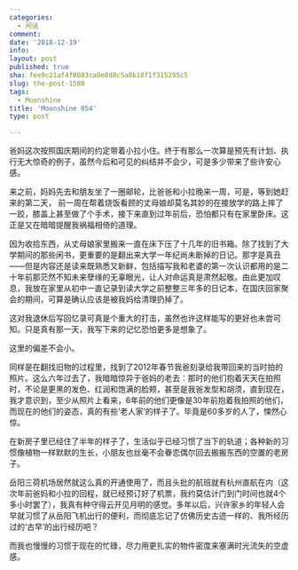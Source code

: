 ```yaml
---
categories:
  - 闲话
comment: 
date: '2018-12-19'
info: 
layout: post
published: true
sha: fee9c21af4f8083ca9e8d8c5a8b18f1f315295c5
slug: the-post-1580
tags:
  - Moonshine
title: 'Moonshine 054'
type: post

---
```


爸妈这次按照国庆期间的约定带着小拉小住。终于有那么一次算是预先有计划、执行无大惊奇的例子，虽然今后和可见的纠结并不会少，可是多少带来了些许安心感。

来之前，妈妈先去和朋友坐了一圈邮轮，比爸爸和小拉晚来一周，可是，等到她赶来的第二天， 前一周在帮着烧饭看顾的丈母娘却莫名其妙的在接放学的路上摔了一跤，膝盖上甚至做了个手术，接下来直到过年前后，恐怕都只有在家里卧床。这正是又在暗暗提醒我祸福相倚的道理。

因为收拾东西，从丈母娘家里搬来一直在床下压了十几年的旧书箱。除了找到了大学期间的那些闲书，更重要的是翻出来大学一年纪尚未断掉的日记。那字是真丑——但是内容还是读来既熟悉又新鲜，包括描写我和老婆的第一次认识都用的是二十年前那茫然不知未来孽缘的无辜眼光，让人对命运真是肃然起敬。由此更加叹息，我放在家里从初中一直记录到读大学之前整整三年多的日记本，在国庆回家聚会的期间，可算是确认应该是被我妈给清理扔掉了。

这对我退休后写回忆录可真是个重大的打击，虽然也许这样能写的更好也未尝可知。只是真有那一天，我写下来的记忆恐怕更多是想象了。

这里的偏差不会小。

同样是在翻找旧物的过程里，找到了2012年春节我爸刻录给我带回来的当时拍的照片。这么六年过去了，我暗暗惊异于爸妈的老去：那时的他们抱着天天在拍照时，不论是更黑的发色、红润和饱满的脸颊，甚至是我爸发型和胡须，直到现在，我才意识到，至少从照片上看来，6年前的他们更像是30年前抱着我拍照的他们，而现在的他们的姿态，真的有些‘老人家’的样子了。毕竟是60多岁的人了，悚然心惊。

在新房子里已经住了半年的样子了，生活似乎已经习惯了当下的轨道；各种新的习惯像植物一样默默的生长，小朋友也丝毫不会眷恋偶尔回去搬搬东西的空置的老房子。

岳阳三荷机场居然就这么真的开通使用了，而且头批的航班就有杭州直航在内（这次年前爸妈和小拉的回程，就已经预订好了机票，我约莫估计门到门时间也就4个多小时罢了），我真有种守得云开见月明的感觉。多年以后，兴许家乡的年轻人会早就习惯了从岳阳飞机出行的便利，而彻底忘记了仿佛历史古迹一样的、我所经历过的‘古早’的出行经历吧？

而我也慢慢的习惯于现在的忙碌，尽力用更扎实的物件密度来塞满时光流失的空虚感。





